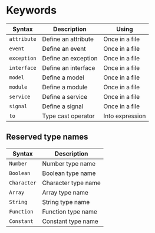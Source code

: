# Keywords
Syntax | Description | Using
-------|-------|-------
`attribute` | Define an attribute | Once in a file
`event` | Define an event | Once in a file
`exception` | Define an exception | Once in a file
`interface` | Define an interface | Once in a file
`model` | Define a model | Once in a file
`module` | Define a module | Once in a file
`service` | Define a service | Once in a file
`signal` | Define a signal | Once in a file
`to` | Type cast operator | Into expression

## Reserved type names
Syntax | Description
-------|-------
`Number` | Number type name
`Boolean` | Boolean type name
`Character` | Character type name
`Array` | Array type name
`String` | String type name
`Function` | Function type name
`Constant` | Constant type name
